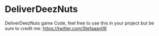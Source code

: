 # DeliverDeezNuts
DeliverDeezNuts game Code, feel free to use this in your project but be sure to credit me: https://twitter.com/Stefaaan06
